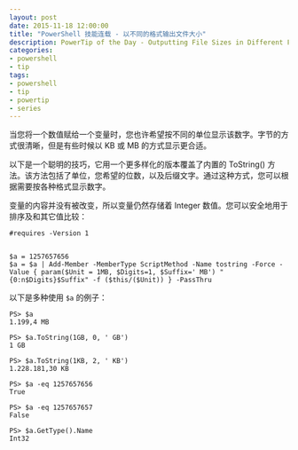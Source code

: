 ```yaml
---
layout: post
date: 2015-11-18 12:00:00
title: "PowerShell 技能连载 - 以不同的格式输出文件大小"
description: PowerTip of the Day - Outputting File Sizes in Different Formats
categories:
- powershell
- tip
tags:
- powershell
- tip
- powertip
- series
---
```

当您将一个数值赋给一个变量时，您也许希望按不同的单位显示该数字。字节的方式很清晰，但是有些时候以 KB 或 MB 的方式显示更合适。

以下是一个聪明的技巧，它用一个更多样化的版本覆盖了内置的 ToString() 方法。该方法包括了单位，您希望的位数，以及后缀文字。通过这种方式，您可以根据需要按各种格式显示数字。

变量的内容并没有被改变，所以变量仍然存储着 Integer 数值。您可以安全地用于排序及和其它值比较：

    #requires -Version 1
    
    
    $a = 1257657656
    $a = $a | Add-Member -MemberType ScriptMethod -Name tostring -Force -Value { param($Unit = 1MB, $Digits=1, $Suffix=' MB') "{0:n$Digits}$Suffix" -f ($this/($Unit)) } -PassThru

以下是多种使用 `$a` 的例子：

    PS> $a
    1.199,4 MB
    
    PS> $a.ToString(1GB, 0, ' GB')
    1 GB
    
    PS> $a.ToString(1KB, 2, ' KB')
    1.228.181,30 KB
    
    PS> $a -eq 1257657656
    True
    
    PS> $a -eq 1257657657
    False
    
    PS> $a.GetType().Name
    Int32

<!--本文国际来源：[Outputting File Sizes in Different Formats](http://community.idera.com/powershell/powertips/b/tips/posts/outputting-file-sizes-in-different-formats)-->
